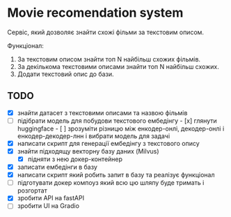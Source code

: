 # Movie recomendation system

Сервіс, який дозволяє знайти схожі фільми за текстовим описом.

Функціонал:
1. За текстовим описом знайти топ N найбільш схожих фільмів.
2. За декількома текстовими описами знайти топ N найбільш схожих.
3. Додати текстовий опис до бази.


## TODO 
  - [x]  знайти датасет з текстовими описами та  назвою фільмів
  - [ ]  підібрати модель для побудови текстового ембедінгу
    - [x]  глянути huggingface
    - [ ]  зрозуміти різницю між енкодер-онлі, декодер-онлі і енкодер-декодер-лнн і вибрати модель для задачі
- [x] написати скрипт для генерації ембедінгу з текстового опису
- [x] знайти підходящу векторну базу даних (Milvus)
  - [x] підняти з нею докер-контейнер
- [x] записати ембедінги в базу
- [x] написати скрипт який робить запит в базу та реалізує функціонал
- [ ] підготувати докер компоуз який всю цю шляпу буде тримать і розгортат
- [x] зробити API на fastAPI
- [ ] зробити UI на Gradio 